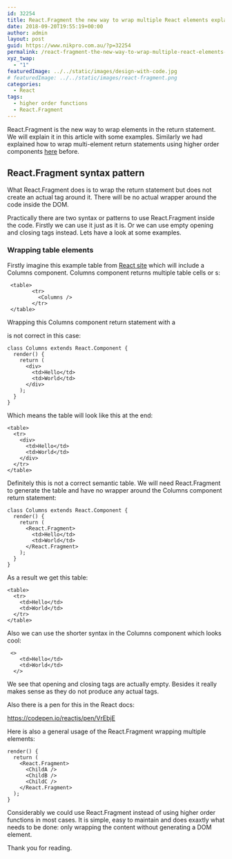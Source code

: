 ```yaml
---
id: 32254
title: React.Fragment the new way to wrap multiple React elements explained
date: 2018-09-20T19:55:19+00:00
author: admin
layout: post
guid: https://www.nikpro.com.au/?p=32254
permalink: /react-fragment-the-new-way-to-wrap-multiple-react-elements-explained/
xyz_twap:
  - "1"
featuredImage: ../../static/images/design-with-code.jpg
# featuredImage: ../../static/images/react-fragment.png
categories:
  - React
tags:
  - higher order functions
  - React.Fragment
---
```


React.Fragment is the new way to wrap elements in the return statement. We will explain it in this article with some examples. Similarly we had explained how to wrap multi-element return statements using higher order components [here](https://www.nikpro.com.au/different-stateless-functional-component-in-react-explained/) before.

## React.Fragment syntax pattern

What React.Fragment does is to wrap the return statement but does not create an actual tag around it. There will be no actual wrapper around the code inside the DOM.

Practically there are two syntax or patterns to use React.Fragment inside the code. Firstly we can use it just as it is. Or we can use empty opening and closing tags instead. Lets have a look at some examples.

### Wrapping table elements

Firstly imagine this example table from <a href="https://reactjs.org/docs/fragments.html#short-syntax" target="_blank" rel="noopener noreferrer">React site</a> which will include a Columns component. Columns component returns multiple table cells or <td>s:

```
 <table>
        <tr>
          <Columns />
        </tr>
 </table>
```

Wrapping this Columns component return statement with a <div> is not correct in this case:

```
class Columns extends React.Component {
  render() {
    return (
      <div>
        <td>Hello</td>
        <td>World</td>
      </div>
    );
  }
}
```

Which means the table will look like this at the end:

```
<table>
  <tr>
    <div>
      <td>Hello</td>
      <td>World</td>
    </div>
  </tr>
</table>
```

Definitely this is not a correct semantic table. We will need React.Fragment to generate the table and have no wrapper around the Columns component return statement:

```
class Columns extends React.Component {
  render() {
    return (
      <React.Fragment>
        <td>Hello</td>
        <td>World</td>
      </React.Fragment>
    );
  }
}
```

As a result we get this table:

```
<table>
  <tr>
    <td>Hello</td>
    <td>World</td>
  </tr>
</table>
```

Also we can use the shorter syntax in the Columns component which looks cool:

```
 <>
    <td>Hello</td>
    <td>World</td>
  </>
```

We see that opening and closing tags are actually empty. Besides it really makes sense as they do not produce any actual tags.

Also there is a pen for this in the React docs:

https://codepen.io/reactjs/pen/VrEbjE

Here is also a general usage of the React.Fragment wrapping multiple elements:

```
render() {
  return (
    <React.Fragment>
      <ChildA />
      <ChildB />
      <ChildC />
    </React.Fragment>
  );
}
```

Considerably we could use React.Fragment instead of using higher order functions in most cases. It is simple, easy to maintain and does exaxtly what needs to be done: only wrapping the content without generating a DOM element.

Thank you for reading.
